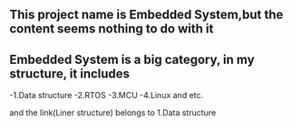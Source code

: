 ## This project name is Embedded System,but the content seems nothing to do with it 
## Embedded System is a big category, in my structure, it includes 

-1.Data structure
-2.RTOS
-3.MCU
-4.Linux
and etc.

and the link(Liner structure) belongs to 1.Data structure

